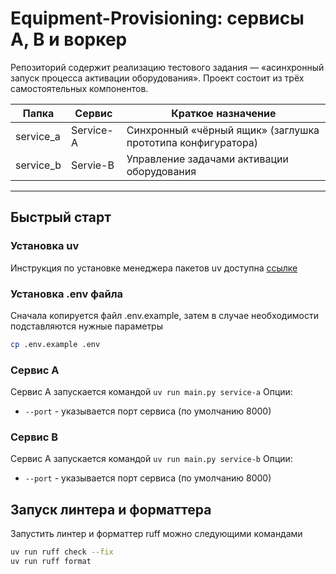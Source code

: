 # Equipment-Provisioning: сервисы A, B и воркер

Репозиторий содержит реализацию тестового задания — «асинхронный запуск процесса активации оборудования». 
Проект состоит из трёх самостоятельных компонентов.

| Папка     | Сервис    | Краткое назначение                                          |
|-----------|-----------|-------------------------------------------------------------|
| service_a | Service-A | Синхронный «чёрный ящик» (заглушка прототипа конфигуратора) |
| service_b | Servie-B  | Управление задачами активации оборудования                  |  

---

## Быстрый старт

### Установка uv
Инcтрукция по установке менеджера пакетов uv доступна [ссылке](https://docs.astral.sh/uv/getting-started/installation/#installation-methods)

### Установка .env файла
Сначала копируется файл .env.example, затем в случае необходимости подставляются нужные параметры
```bash
cp .env.example .env
```

###  Сервис A
Сервис А запускается командой `uv run main.py service-a`
Опции: 
 - `--port` - указывается порт сервиса (по умолчанию 8000)

###  Сервис B
Сервис А запускается командой `uv run main.py service-b`
Опции: 
 - `--port` - указывается порт сервиса (по умолчанию 8000)

## Запуск линтера и форматтера
Запустить линтер и форматтер ruff можно следующими командами
```bash
uv run ruff check --fix
uv run ruff format
```
